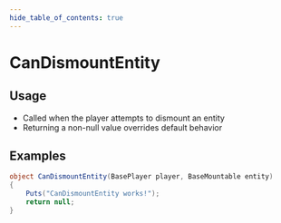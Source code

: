 ```yaml
---
hide_table_of_contents: true
---
```


# CanDismountEntity

## Usage

* Called when the player attempts to dismount an entity
* Returning a non-null value overrides default behavior

## Examples

```csharp title=""
object CanDismountEntity(BasePlayer player, BaseMountable entity)
{
    Puts("CanDismountEntity works!");
    return null;
}
```
